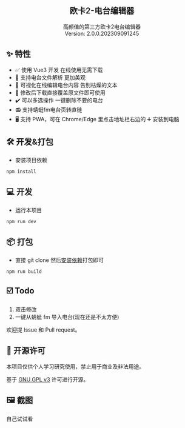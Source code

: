 <h2 align="center" style="font-weight: 600">欧卡2-电台编辑器</h2>
<p align="center">
    <s>高颜值的</s>第三方欧卡2电台编辑器
    <br />
    Version: 2.0.0.202309091245
    <!-- <a href="https://music.qier222.com" target="blank"><strong>🌎 访问DEMO</strong></a>  |  
    <a href="#%EF%B8%8F-安装" target="blank"><strong>📦️ 下载安装包</strong></a>  |  
    <a href="https://t.me/yesplaymusic" target="blank"><strong>💬 加入交流群</strong></a>
    <br />
    <br /> -->
  </p>
</p>

## ✨ 特性

- ✅ 使用 Vue3 开发 在线使用无需下载
- 📃 支持电台文件解析 更加美观
- 🧩 可视化在线编辑电台内容 告别枯燥的文本
- 💾 修改后下载直接覆盖原文件即可使用
- ✔️ 可以多选操作 一键删除不要的电台
- 📻 支持蜻蜓fm电台页转直链
- 🖥️ 支持 PWA，可在 Chrome/Edge 里点击地址栏右边的 ➕ 安装到电脑

## 🛠️ 开发&打包

- 安装项目依赖

```shell
npm install
```

## 💻 开发

- 运行本项目

```shell
npm run dev
```

## 📦️ 打包

- 直接 git clone 然后[安装依赖](#️-开发打包)打包即可

```shell
npm run build
```

## ☑️ Todo

1. 双击修改
2. 一键从蜻蜓 fm 导入电台(现在还是不太方便)

欢迎提 Issue 和 Pull request。

## 📜 开源许可

本项目仅供个人学习研究使用，禁止用于商业及非法用途。

基于 [GNU GPL v3](https://www.gnu.org/licenses/gpl-3.0.en.html#license-text) 许可进行开源。

## 🖼️ 截图

自己试试看
